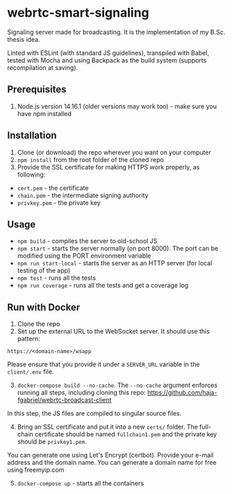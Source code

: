 # webrtc-smart-signaling
Signaling server made for broadcasting. It is the implementation of my B.Sc. thesis idea.

Linted with ESLint (with standard JS guidelines), transpiled with Babel, tested with Mocha and using Backpack as the build system (supports recompilation at saving).

## Prerequisites
1. Node.js version 14.16.1 (older versions may work too) - make sure you have npm installed

## Installation
1. Clone (or download) the repo wherever you want on your computer
2. ``npm install`` from the root folder of the cloned repo
3. Provide the SSL certificate for making HTTPS work properly, as following:
- ``cert.pem`` - the certificate
- ``chain.pem`` - the intermediate signing authority
- ``privkey.pem`` - the private key
## Usage
- ``npm build`` - compiles the server to old-school JS
- ``npm start`` - starts the server normally (on port 8000). The port can be modified using the PORT environment variable
- ``npm run start-local`` - starts the server as an HTTP server (for local testing of the app)
- ``npm test`` - runs all the tests
- ``npm run coverage`` - runs all the tests and get a coverage log 

## Run with Docker
1. Clone the repo
2. Set up the external URL to the WebSocket server. It should use this pattern:

```
https://<domain-name>/wsapp
```
Please ensure that you provide it under a `SERVER_URL` variable in the `client/.env` file.

3. `docker-compose build --no-cache`. The `--no-cache` argument enforces running all steps, including cloning this repo: https://github.com/haja-fgabriel/webrtc-broadcast-client

In this step, the JS files are compiled to singular source files.

4. Bring an SSL certificate and put it into a new `certs/` folder. The full-chain certificate should be named `fullchain1.pem` and the private key should be `privkey1.pem`.

You can generate one using Let's Encrypt (certbot). Provide your e-mail address and the domain name.
You can generate a domain name for free using freemyip.com

5. `docker-compose up` - starts all the containers